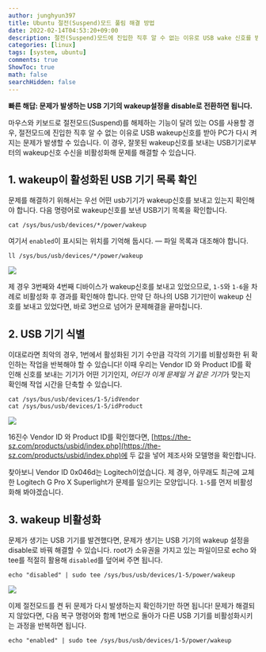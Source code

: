 ```yaml
---
author: junghyun397
title: Ubuntu 절전(Suspend)모드 풀림 해결 방법
date: 2022-02-14T04:53:20+09:00
description: 절전(Suspend)모드에 진입한 직후 알 수 없는 이유로 USB wake 신호를 받는 문제를 해결해 봅시다.
categories: [linux]
tags: [system, ubuntu]
comments: true
ShowToc: true
math: false
searchHidden: false
---
```


**빠른 해답: 문제가 발생하는 USB 기기의 wakeup설정을 disable로 전환하면 됩니다.**

마우스와 키보드로 절전모드(Suspend)를 해제하는 기능이 달려 있는 OS를 사용할 경우, 절전모드에 진입한 직후 알 수 없는 이유로 USB wakeup신호를 받아 PC가 다시 켜지는 문제가 발생할 수 있습니다. 이 경우, 잘못된 wakeup신호를 보내는 USB기기로부터의 wakeup신호 수신을 비활성화해 문제를 해결할 수 있습니다.

## 1. wakeup이 활성화된 USB 기기 목록 확인

문제를 해결하기 위해서는 우선 어떤 usb기기가 wakeup신호를 보내고 있는지 확인해야 합니다. 다음 명령어로 wakeup신호를 보낸 USB기기 목록을 확인합니다.

```shell
cat /sys/bus/usb/devices/*/power/wakeup
```

여기서 ``enabled``이 표시되는 위치를 기억해 둡시다. — 파일 목록과 대조해야 합니다.

```shell
ll /sys/bus/usb/devices/*/power/wakeup
```

![](https://user-images.githubusercontent.com/32453112/153777209-dfda3a00-5ace-4aa5-9f43-c14f6aee645d.png)

제 경우 3번째와 4번째 디바이스가 wakeup신호를 보내고 있었으므로, ``1-5``와 ``1-6``을 차례로 비활성화 후 경과를 확인해야 합니다. 만약 단 하나의 USB 기기만이 wakeup 신호를 보내고 있었다면, 바로 3번으로 넘어가 문제해결을 끝마칩니다.


## 2. USB 기기 식별

이대로라면 최악의 경우, 1번에서 활성화된 기기 수만큼 각각의 기기를 비활성화한 뒤 확인하는 작업을 반복해야 할 수 있습니다! 이때 우리는 Vendor ID 와 Product ID를 확인해 신호를 보내는 기기가 어떤 기기인지, *어딘가 이게 문제일 거 같은 기기*가 맞는지 확인해 작업 시간을 단축할 수 있습니다.

```shell
cat /sys/bus/usb/devices/1-5/idVendor
cat /sys/bus/usb/devices/1-5/idProduct
```

![](https://user-images.githubusercontent.com/32453112/153777247-379ccd71-fef6-439b-9031-c4d45a973705.png)

16진수 Vendor ID 와 Product ID를 확인했다면, [https://the-sz.com/products/usbid/index.php](https://the-sz.com/products/usbid/index.php)에 두 값을 넣어 제조사와 모델명을 확인합니다.

찾아보니 Vendor ID 0x046d는 Logitech이었습니다. 제 경우, 아무래도 최근에 교체한 Logitech G Pro X Superlight가 문제를 일으키는 모양입니다. ``1-5``를 먼저 비활성화해 봐야겠습니다.

## 3. wakeup 비활성화

문제가 생기는 USB 기기를 발견했다면, 문제가 생기는 USB 기기의 wakeup 설정을 disable로 바꿔 해결할 수 있습니다. root가 소유권을 가지고 있는 파일이므로 echo 와 tee를 적절히 활용해 ``disabled``를 덮어써 주면 됩니다.

```shell
echo "disabled" | sudo tee /sys/bus/usb/devices/1-5/power/wakeup
```

![](https://user-images.githubusercontent.com/32453112/153777266-1ed54c11-8bba-445e-bf6e-6a9d0c2fd2ca.png)

이제 절전모드를 켠 뒤 문제가 다시 발생하는지 확인하기만 하면 됩니다! 문제가 해결되지 않았다면, 다음 복구 명령어와 함께 1번으로 돌아가 다른 USB 기기를 비활성화시키는 과정을 반복하면 됩니다.

```shell
echo "enabled" | sudo tee /sys/bus/usb/devices/1-5/power/wakeup
```

